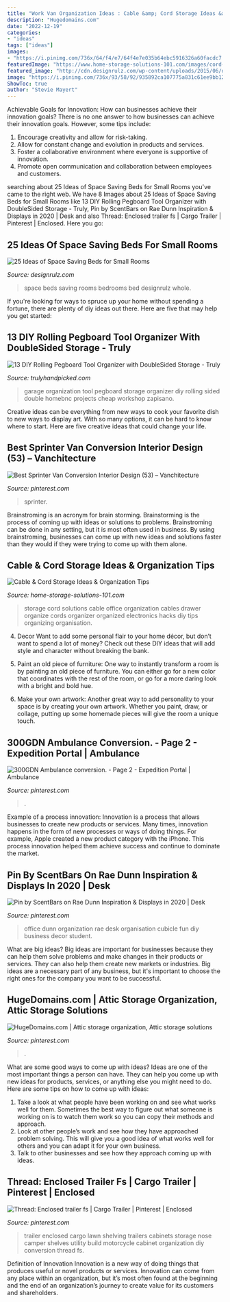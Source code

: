 ```yaml
---
title: "Work Van Organization Ideas : Cable &amp; Cord Storage Ideas &amp; Organization Tips"
description: "Hugedomains.com"
date: "2022-12-19"
categories:
- "ideas"
tags: ["ideas"]
images:
- "https://i.pinimg.com/736x/64/f4/e7/64f4e7e035b64ebc5916326a60facdc7.jpg"
featuredImage: "https://www.home-storage-solutions-101.com/images/cord-storage-monica.jpg"
featured_image: "http://cdn.designrulz.com/wp-content/uploads/2015/06/designrulz-Space-Saving-Beds-and-Bedrooms-6.jpg"
image: "https://i.pinimg.com/736x/93/58/92/935892ca107775a831c61ee9bb126735.jpg"
ShowToc: true
author: "Stevie Mayert"
---
```



Achievable Goals for Innovation: How can businesses achieve their innovation goals?
There is no one answer to how businesses can achieve their innovation goals. However, some tips include:
1. Encourage creativity and allow for risk-taking.
2. Allow for constant change and evolution in products and services.
3. Foster a collaborative environment where everyone is supportive of innovation. 
4. Promote open communication and collaboration between employees and customers.

	

		
searching about 25 Ideas of Space Saving Beds for Small Rooms you've came to the right web. We have 8 Images about 25 Ideas of Space Saving Beds for Small Rooms like 13 DIY Rolling Pegboard Tool Organizer with DoubleSided Storage - Truly, Pin by ScentBars on Rae Dunn Inspiration &amp; Displays in 2020 | Desk and also Thread: Enclosed trailer fs | Cargo Trailer | Pinterest | Enclosed. Here you go:
		
    
## 25 Ideas Of Space Saving Beds For Small Rooms

<img loading=lazy src="http://cdn.designrulz.com/wp-content/uploads/2015/06/designrulz-Space-Saving-Beds-and-Bedrooms-6.jpg" onerror="this.onerror=null;this.src='https://tse4.mm.bing.net/th?id=OIP.SafU6TGjPg9yeQly6_JdoQHaO0&amp;pid=15.1';" alt="25 Ideas of Space Saving Beds for Small Rooms">

_Source: designrulz.com_

>space beds saving rooms bedrooms bed designrulz whole. 

	

If you're looking for ways to spruce up your home without spending a fortune, there are plenty of diy ideas out there. Here are five that may help you get started: 

    
## 13 DIY Rolling Pegboard Tool Organizer With DoubleSided Storage - Truly

<img loading=lazy src="https://trulyhandpicked.com/wp-content/uploads/2018/12/diy-rolling-pegboard-tool-organizer-with-doublesided-storage-154601247684gnk.jpg" onerror="this.onerror=null;this.src='https://tse3.mm.bing.net/th?id=OIP.ZgwzMtCMRTwoIM4AOVS0uQHaP1&amp;pid=15.1';" alt="13 DIY Rolling Pegboard Tool Organizer with DoubleSided Storage - Truly">

_Source: trulyhandpicked.com_

>garage organization tool pegboard storage organizer diy rolling sided double homebnc projects cheap workshop zapisano. 

	

Creative ideas can be everything from new ways to cook your favorite dish to new ways to display art. With so many options, it can be hard to know where to start. Here are five creative ideas that could change your life.

    
## Best Sprinter Van Conversion Interior Design (53) – Vanchitecture

<img loading=lazy src="https://i.pinimg.com/736x/93/58/92/935892ca107775a831c61ee9bb126735.jpg" onerror="this.onerror=null;this.src='https://tse4.mm.bing.net/th?id=OIP.uVUtjMLkeyEog2C85ArrTQHaJ9&amp;pid=15.1';" alt="Best Sprinter Van Conversion Interior Design (53) – Vanchitecture">

_Source: pinterest.com_

>sprinter. 

	

Brainstroming is an acronym for brain storming. Brainstorming is the process of coming up with ideas or solutions to problems. Brainstroming can be done in any setting, but it is most often used in business. By using brainstroming, businesses can come up with new ideas and solutions faster than they would if they were trying to come up with them alone.

    
## Cable &amp; Cord Storage Ideas &amp; Organization Tips

<img loading=lazy src="https://www.home-storage-solutions-101.com/images/cord-storage-monica.jpg" onerror="this.onerror=null;this.src='https://tse3.mm.bing.net/th?id=OIP.SBYMh9Qzgx1_cKdVkYC_2wHaG5&amp;pid=15.1';" alt="Cable &amp; Cord Storage Ideas &amp; Organization Tips">

_Source: home-storage-solutions-101.com_

>storage cord solutions cable office organization cables drawer organize cords organizer organized electronics hacks diy tips organizing organisation. 

	

4. Decor
Want to add some personal flair to your home décor, but don’t want to spend a lot of money? Check out these DIY ideas that will add style and character without breaking the bank.
1. Paint an old piece of furniture: One way to instantly transform a room is by painting an old piece of furniture. You can either go for a new color that coordinates with the rest of the room, or go for a more daring look with a bright and bold hue.

2. Make your own artwork: Another great way to add personality to your space is by creating your own artwork. Whether you paint, draw, or collage, putting up some homemade pieces will give the room a unique touch.


    
## 300GDN Ambulance Conversion. - Page 2 - Expedition Portal | Ambulance

<img loading=lazy src="https://i.pinimg.com/736x/fe/d5/37/fed53742cab025e08879cefec274d096.jpg" onerror="this.onerror=null;this.src='https://tse3.mm.bing.net/th?id=OIP.N1ESIKBu0FEORiSQHXQmPAHaE8&amp;pid=15.1';" alt="300GDN Ambulance conversion. - Page 2 - Expedition Portal | Ambulance">

_Source: pinterest.com_

>. 

	

Example of a process innovation:
Innovation is a process that allows businesses to create new products or services. Many times, innovation happens in the form of new processes or ways of doing things. For example, Apple created a new product category with the iPhone. This process innovation helped them achieve success and continue to dominate the market.

    
## Pin By ScentBars On Rae Dunn Inspiration &amp; Displays In 2020 | Desk

<img loading=lazy src="https://i.pinimg.com/736x/e1/af/59/e1af59733e9dc78cefaaf19e1077aacb.jpg" onerror="this.onerror=null;this.src='https://tse2.mm.bing.net/th?id=OIP.lG4aqxxQb5KkfyK9tBLULgHaJ3&amp;pid=15.1';" alt="Pin by ScentBars on Rae Dunn Inspiration &amp; Displays in 2020 | Desk">

_Source: pinterest.com_

>office dunn organization rae desk organisation cubicle fun diy business decor student. 

	

What are big ideas?
Big ideas are important for businesses because they can help them solve problems and make changes in their products or services. They can also help them create new markets or industries. Big ideas are a necessary part of any business, but it's important to choose the right ones for the company you want to be successful.

    
## HugeDomains.com | Attic Storage Organization, Attic Storage Solutions

<img loading=lazy src="https://i.pinimg.com/736x/64/f4/e7/64f4e7e035b64ebc5916326a60facdc7.jpg" onerror="this.onerror=null;this.src='https://tse3.mm.bing.net/th?id=OIP.61MsigDOlUAR1okEOT66RQHaLH&amp;pid=15.1';" alt="HugeDomains.com | Attic storage organization, Attic storage solutions">

_Source: pinterest.com_

>. 

	

What are some good ways to come up with ideas?
Ideas are one of the most important things a person can have. They can help you come up with new ideas for products, services, or anything else you might need to do. Here are some tips on how to come up with ideas: 
1. Take a look at what people have been working on and see what works well for them. Sometimes the best way to figure out what someone is working on is to watch them work so you can copy their methods and approach. 
2. Look at other people’s work and see how they have approached problem solving. This will give you a good idea of what works well for others and you can adapt it for your own business. 
3. Talk to other businesses and see how they approach coming up with ideas.

    
## Thread: Enclosed Trailer Fs | Cargo Trailer | Pinterest | Enclosed

<img loading=lazy src="https://i.pinimg.com/736x/a3/3e/20/a33e200cae6ce6c6a544ec87cba0f775--lawn-trailer-camper-trailer.jpg" onerror="this.onerror=null;this.src='https://tse3.mm.bing.net/th?id=OIP.TlYqKpFfL67IAoOEMwt2uQHaFh&amp;pid=15.1';" alt="Thread: Enclosed trailer fs | Cargo Trailer | Pinterest | Enclosed">

_Source: pinterest.com_

>trailer enclosed cargo lawn shelving trailers cabinets storage nose camper shelves utility build motorcycle cabinet organization diy conversion thread fs. 

	

Definition of Innovation
Innovation is a new way of doing things that produces useful or novel products or services. Innovation can come from any place within an organization, but it’s most often found at the beginning and the end of an organization’s journey to create value for its customers and shareholders.

